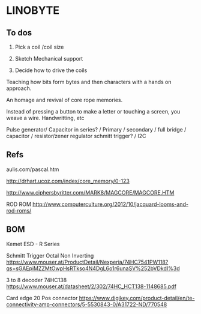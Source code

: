 # LINOBYTE


## To dos

1. Pick a coil /coil size
2. Sketch Mechanical support


3. Decide how to drive the coils



Teaching how bits form bytes and then characters with a hands on approach.

An homage and revival of core rope memories.

Instead of pressing a button to make a letter or touching a screen, you weave a wire. Handwritting, etc



Pulse generator/ Capacitor in series? / Primary / secondary / full bridge / capacitor / resistor/zener regulator schmitt trigger? / I2C 



## Refs

aulis.com/pascal.htm



http://drhart.ucoz.com/index/core_memory/0-123

http://www.ciphersbyritter.com/MARK8/MAGCORE/MAGCORE.HTM


ROD ROM
http://www.computerculture.org/2012/10/jacquard-looms-and-rod-roms/






## BOM

Kemet ESD - R Series

Schmitt Trigger Octal Non Inverting
https://www.mouser.at/ProductDetail/Nexperia/74HC7541PW118?qs=sGAEpiMZZMtOwpHsRTkso4N4DgL6o1r6unaSV%252bVDkdI%3d

3 to 8 decoder
74HC138
https://www.mouser.at/datasheet/2/302/74HC_HCT138-1148685.pdf

Card edge 20 Pos connector
https://www.digikey.com/product-detail/en/te-connectivity-amp-connectors/5-5530843-0/A31722-ND/770548
